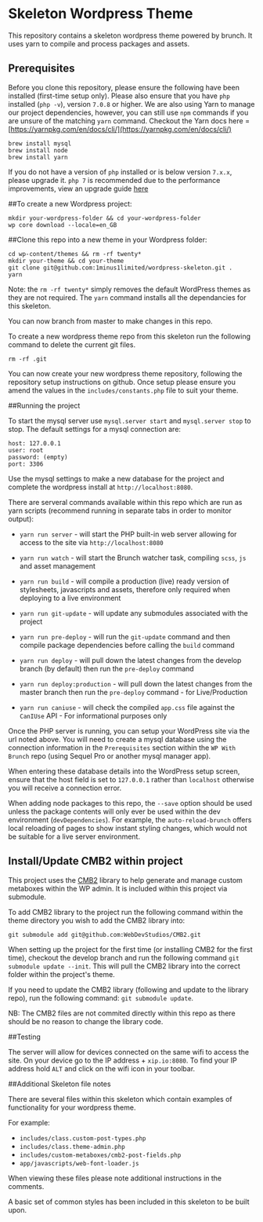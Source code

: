 # Skeleton Wordpress Theme

This repository contains a skeleton wordpress theme powered by brunch.
It uses yarn to compile and process packages and assets.

## Prerequisites

Before you clone this repository, please ensure the following have been
installed (first-time setup only). Please also ensure that you have `php`
installed (`php -v`), version `7.0.8` or higher. We are also using Yarn
to manage our project dependencies, however, you can still use `npm`
commands if you are unsure of the matching `yarn` command. Checkout the
Yarn docs here = [https://yarnpkg.com/en/docs/cli/](https://yarnpkg.com/en/docs/cli/)

```TXT
brew install mysql
brew install node
brew install yarn
```

If you do not have a version of `php` installed or is below version `7.x.x`,
please upgrade it. `php 7` is recommended due to the performance improvements,
view an upgrade guide [here](https://developerjack.com/blog/2015/12/11/Installing-PHP7-with-homebrew/)

##To create a new Wordpress project:

```TXT
mkdir your-wordpress-folder && cd your-wordpress-folder
wp core download --locale=en_GB
```

##Clone this repo into a new theme in your Wordpress folder:

```TXT
cd wp-content/themes && rm -rf twenty*
mkdir your-theme && cd your-theme
git clone git@github.com:1minus1limited/wordpress-skeleton.git .
yarn
```

Note: the `rm -rf twenty*` simply removes the default WordPress themes as they
are not required. The `yarn` command installs all the dependancies for this skeleton.

You can now branch from master to make changes in this repo.

To create a new wordpress theme repo from this skeleton run the following command
to delete the current git files.

```TXT
rm -rf .git
```

You can now create your new wordpress theme repository, following the repository
setup instructions on github.
Once setup please ensure you amend the values in the `includes/constants.php`
file to suit your theme.

##Running the project

To start the mysql server use `mysql.server start` and `mysql.server stop`
to stop. The default settings for a mysql connection are:

```TXT
host: 127.0.0.1
user: root
password: (empty)
port: 3306
```

Use the mysql settings to make a new database for the project and complete the
wordpress install at `http://localhost:8080`.

There are serveral commands available within this repo which are run as yarn scripts
(recommend running in separate tabs in order to monitor output):

-   `yarn run server` - will start the PHP built-in web server allowing for
access to the site via `http://localhost:8080`

-   `yarn run watch` - will start the Brunch watcher task, compiling `scss`,
`js` and asset management

-   `yarn run build` - will compile a production (live) ready version of
stylesheets, javascripts and assets, therefore only required when deploying
to a live environment

-   `yarn run git-update` - will update any submodules associated with the
project

-   `yarn run pre-deploy` - will run the `git-update` command and then
compile package dependencies before calling the `build` command

-   `yarn run deploy` - will pull down the latest changes from the develop
branch (by default) then run the `pre-deploy` command

-   `yarn run deploy:production` - will pull down the latest changes from
the master branch then run the `pre-deploy` command - for Live/Production

-   `yarn run caniuse` - will check the compiled `app.css` file against the
`CanIUse` API - For informational purposes only

Once the PHP server is running, you can setup your WordPress site via the url
noted above. You will need to create a mysql database using the connection
information in the `Prerequisites` section within the `WP With Brunch` repo
(using Sequel Pro or another mysql manager app).

When entering these database details into the WordPress setup screen, ensure
that the host field is set to `127.0.0.1` rather than `localhost` otherwise you
will receive a connection error.

When adding node packages to this repo, the `--save` option should be used unless the
package contents will only ever be used within the dev environment
(`devDependencies`). For example, the `auto-reload-brunch` offers local
reloading of pages to show instant styling changes, which would not be suitable
for a live server environment.

## Install/Update CMB2 within project

This project uses the [CMB2](https://github.com/WebDevStudios/CMB2) library
to help generate and manage custom metaboxes within the WP admin. It is
included within this project via submodule.

To add CMB2 library to the project run the following command within the theme
directory you wish to add the CMB2 library into:

`git submodule add git@github.com:WebDevStudios/CMB2.git`

When setting up the project for the first time (or installing CMB2 for the
first time), checkout the develop branch and run the following command
`git submodule update --init`. This will pull the CMB2 library into the
correct folder within the project's theme.

If you need to update the CMB2 library (following and update to the library
repo), run the following command: `git submodule update`.

NB: The CMB2 files are not commited directly within this repo as there should
be no reason to change the library code.

##Testing

The server will allow for devices connected on the same wifi to access the
site. On your device go to the IP address + `xip.io:8080`.
To find your IP address hold `ALT` and click on the wifi icon in your toolbar.

##Additional Skeleton file notes

There are several files within this skeleton which contain examples of functionality
for your wordpress theme.

For example:
-   `includes/class.custom-post-types.php`
-   `includes/class.theme-admin.php`
-   `includes/custom-metaboxes/cmb2-post-fields.php`
-   `app/javascripts/web-font-loader.js`

When viewing these files please note additional instructions in the comments.

A basic set of common styles has been included in this skeleton to be built upon.

